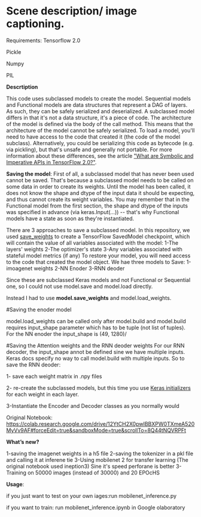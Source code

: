 # Scene description/ image captioning.
Requirements:
Tensorflow 2.0

Pickle

Numpy

PIL 

**Descrtiption**

This code uses subclassed models to create the model. Sequential models and Functional models are data structures that represent a DAG of layers. As such, they can be safely serialized and deserialized.
A subclassed model differs in that it's not a data structure, it's a piece of code. The architecture of the model is defined via the body of the call method. This means that the architecture of the model cannot be safely serialized. To load a model, you'll need to have access to the code that created it (the code of the model subclass). Alternatively, you could be serializing this code as bytecode (e.g. via pickling), but that's unsafe and generally not portable.
For more information about these differences, see the article ["What are Symbolic and Imperative APIs in TensorFlow 2.0?"](https://medium.com/tensorflow/what-are-symbolic-and-imperative-apis-in-tensorflow-2-0-dfccecb01021).

**Saving the model**:
First of all, a subclassed model that has never been used cannot be saved.
That's because a subclassed model needs to be called on some data in order to create its weights.
Until the model has been called, it does not know the shape and dtype of the input data it should be expecting, and thus cannot create its weight variables. You may remember that in the Functional model from the first section, the shape and dtype of the inputs was specified in advance (via keras.Input(...)) -- that's why Functional models have a state as soon as they're instantiated.

There are 3 approaches to save a subclassed model. In this repository, we used  [save_weights](https://www.tensorflow.org/guide/keras/save_and_serialize)  to create a TensorFlow SavedModel checkpoint, which will contain the value of all variables associated with the model:
1-The layers' weights
2-The optimizer's state
3-Any variables associated with stateful model metrics (if any)
To restore your model, you will need access to the code that created the model object.
We hae three models to Save: 1-imoagenet weights 2-NN Enoder 3-RNN deoder

Since these are subclassed Keras models and not Functional or Sequential one, so I could not use model.save and model.load directly.

Instead I had to use **model.save_weights** and model.load_weights. 

#Saving the enoder model

model.load_weights can be called only after model.build and model.build requires input_shape parameter which has to be tuple (not list of tuples). For the NN enoder the input_shape is (49,  1280)/ 

#Saving the Attention weights and the RNN deoder weights
For our RNN decoder, the input_shape annot be defined sine we have multiple inputs. Keras docs specify no way to call model.build with multiple inputs.
So to save the RNN deoder:

1- save each weight matrix in .npy files

2- re-create the subclassed models, but this time you use [Keras initializers](https://keras.io/initializers/) for each weight in each layer. 

3-Instantiate the Encoder and Decoder classes as you normally would


Original Notebook: https://colab.research.google.com/drive/12YtCH2X0pwIBBXPW0TXmeA520MyVv9AF#forceEdit=true&sandboxMode=true&scrollTo=8Q44tNQVRPFt

**What’s new?**

1-saving the imagenet weights in a h5 file
2-saving the tokenizer in a pkl file and calling it at inferene tie
3-Using mobilenet 2 for transfer learning (The original notebook used ineption3) Sine it's speed perforane is better
3-Training on 50000 images (instead of 30000) and 20 EPOcHS

**Usage**:

if you just want to test on your own iages:run mobilenet_inference.py 

if you want to train: run mobilenet_inference.ipynb in Google olaboratory
